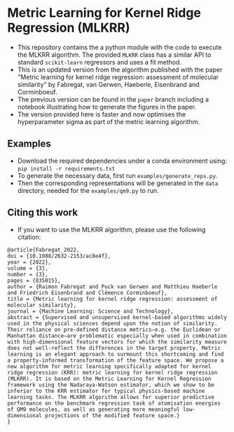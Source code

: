 # Metric Learning for Kernel Ridge Regression (MLKRR)

- This repository contains the a python module with the code to execute the MLKRR algorithm. The provided `MLKRR` class has a similar API to standard `scikit-learn` regressors and uses a fit method.
- This is an updated version from the algorithm published with the paper "Metric learning for kernel ridge regression: assessment of molecular similarity" by Fabregat, van Gerwen, Haeberle, Eisenbrand and Corminboeuf.
- The previous version can be found in the `paper` branch including a notebook illustrating how to generate the figures in the paper.
- The version provided here is faster and now optimises the hyperparameter sigma as part of the metric learning algorithm.

## Examples
- Download the required dependencies under a conda environment using: `pip install -r requirements.txt`
- To generate the necessary data, first run
`examples/generate_reps.py`. 
- Then the corresponding representations will be generated in the `data` directory, needed for the `examples/qm9.py` to run.

## Citing this work
- If you want to use the MLKRR algorithm, please use the following citation:

```
@article{Fabregat_2022,
doi = {10.1088/2632-2153/ac8e4f},
year = {2022},
volume = {3},
number = {3},
pages = {035015},
author = {Raimon Fabregat and Puck van Gerwen and Matthieu Haeberle and Friedrich Eisenbrand and Clémence Corminboeuf},
title = {Metric learning for kernel ridge regression: assessment of molecular similarity},
journal = {Machine Learning: Science and Technology},
abstract = {Supervised and unsupervised kernel-based algorithms widely used in the physical sciences depend upon the notion of similarity. Their reliance on pre-defined distance metrics—e.g. the Euclidean or Manhattan distance—are problematic especially when used in combination with high-dimensional feature vectors for which the similarity measure does not well-reflect the differences in the target property. Metric learning is an elegant approach to surmount this shortcoming and find a property-informed transformation of the feature space. We propose a new algorithm for metric learning specifically adapted for kernel ridge regression (KRR): metric learning for kernel ridge regression (MLKRR). It is based on the Metric Learning for Kernel Regression framework using the Nadaraya-Watson estimator, which we show to be inferior to the KRR estimator for typical physics-based machine learning tasks. The MLKRR algorithm allows for superior predictive performance on the benchmark regression task of atomisation energies of QM9 molecules, as well as generating more meaningful low-dimensional projections of the modified feature space.}
}
```
